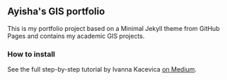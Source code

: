 ## Ayisha's GIS portfolio

This is my portfolio project based on a Minimal Jekyll theme from GitHub Pages and contains my academic GIS projects.


### How to install

See the full step-by-step tutorial by Ivanna Kacevica [on Medium](https://medium.com/@evanca/set-up-your-portfolio-website-in-less-than-10-minutes-with-github-pages-d0efa8ff56fd).

